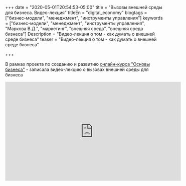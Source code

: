+++
date = "2020-05-01T20:54:53-05:00"
title = "Вызовы внешней среды для бизнеса. Видео-лекция"
titleEn = "digital_economy"
blogtags = ["бизнес-модели", "менеджмент", "инструменты управления"]
keywords = ["бизнес-модели", "менеджмент", "инструменты управления", "Маркова В.Д.", "маркетинг", "внешняя среда", "внешняя среда бизнеса"]
Description = "Видео-лекция о том - как думать о внешней среде бизнеса"
teaser = "Видео-лекция о том - как думать о внешней среде бизнеса"

+++

В рамках проекта по созданию и развитию <a href="https://www.youtube.com/channel/UCz5f6405NiF3gXKgx990Pww/videos" target="_blank">онлайн-курса "Основы бизнеса"</a> - записала видео-лекцию о вызовах внешней среды для бизнеса

<iframe width="560" height="315" src="https://www.youtube.com/embed/C3Z2NWO5ZvM" frameborder="0" allow="accelerometer; autoplay; encrypted-media; gyroscope; picture-in-picture" allowfullscreen></iframe>

